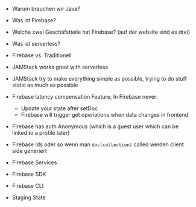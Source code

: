 - Warum brauchen wir Java?
- Was ist Firebase?
- Welche zwei Geschäfstteile hat Firebase? (auf der website sind es drei)
- Was ist serverless?
- Firebase vs. Traditionell

- JAMStack works great with serverless
- JAMStack try to make everything simple as possible, trying to do stuff static as much as possible

- Firebase latency compensation Feature, In Firebase never:

  - Update your state after setDoc
  - Firebase will trigger get operiations when data changes in frontend

- Firebase has auth Anonymous (which is a guest user which can be linked to a profile later)

- Firebase Ids oder so wenn man `doc(collection)` called werden client side generiert

- Firebase Services
- Firebase SDK
- Firebase CLI
- Staging State
